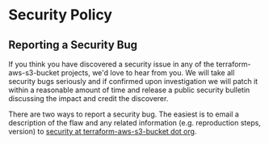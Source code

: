 <!-- Space: Projects -->
<!-- Parent: TerraformAwsS3Bucket -->
<!-- Title: Security TerraformAwsS3Bucket -->

<!-- Label: TerraformAwsS3Bucket -->
<!-- Label: Security -->
<!-- Include: docs/disclaimer.md -->
<!-- Include: ac:toc -->

# Security Policy

## Reporting a Security Bug

If you think you have discovered a security issue in any of the terraform-aws-s3-bucket projects, we'd love to hear from you. We will take all security bugs seriously and if confirmed upon investigation we will patch it within a reasonable amount of time and release a public security bulletin discussing the impact and credit the discoverer.

There are two ways to report a security bug. The easiest is to email a description of the flaw and any related information (e.g. reproduction steps, version) to [security at terraform-aws-s3-bucket dot org](mailto:security@hadenlabs.com).
